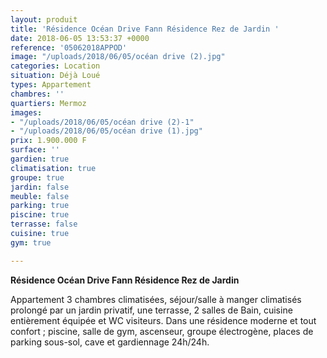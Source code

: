 ```yaml
---
layout: produit
title: 'Résidence Océan Drive Fann Résidence Rez de Jardin '
date: 2018-06-05 13:53:37 +0000
reference: '05062018APPOD'
image: "/uploads/2018/06/05/océan drive (2).jpg"
categories: Location
situation: Déjà Loué
types: Appartement
chambres: ''
quartiers: Mermoz
images:
- "/uploads/2018/06/05/océan drive (2)-1"
- "/uploads/2018/06/05/océan drive (1).jpg"
prix: 1.900.000 F
surface: ''
gardien: true
climatisation: true
groupe: true
jardin: false
meuble: false
parking: true
piscine: true
terrasse: false
cuisine: true
gym: true

---
```

**Résidence Océan Drive Fann Résidence Rez de Jardin** 

Appartement 3 chambres climatisées, séjour/salle à manger climatisés prolongé par un jardin privatif, une terrasse, 2 salles de Bain, cuisine entièrement équipée et WC visiteurs. Dans une résidence moderne et tout confort ; piscine, salle de gym, ascenseur, groupe électrogène, places de parking sous-sol, cave et gardiennage 24h/24h. 